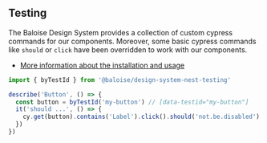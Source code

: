 ## Testing

The Baloise Design System provides a collection of custom cypress commands for our components. Moreover, some basic cypress commands like `should` or `click` have been overridden to work with our components.

- [More information about the installation and usage](?path=/docs/development-testing--page)

<!-- START: human documentation -->

```typescript
import { byTestId } from '@baloise/design-system-nest-testing'

describe('Button', () => {
  const button = byTestId('my-button') // [data-testid="my-button"]
  it('should ...', () => {
    cy.get(button).contains('Label').click().should('not.be.disabled')
  })
})
```

<!-- END: human documentation -->
